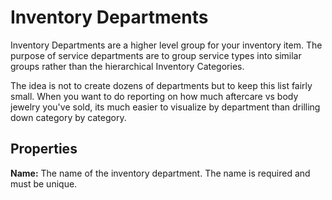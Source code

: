 # Inventory Departments

Inventory Departments are a higher level group for your inventory item. The purpose of service departments are to group service types into similar groups rather than the hierarchical Inventory Categories.

The idea is not to create dozens of departments but to keep this list fairly small. When you want to do reporting on how much aftercare vs body jewelry you've sold, its much easier to visualize by department than drilling down category by category.

## Properties

**Name:** The name of the inventory department. The name is required and must be unique.